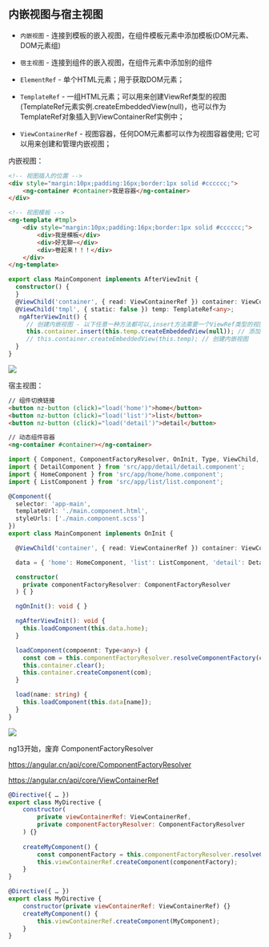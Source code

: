 ## 内嵌视图与宿主视图

- `内嵌视图` - 连接到模板的嵌入视图，在组件模板元素中添加模板(DOM元素、DOM元素组)
- `宿主视图` - 连接到组件的嵌入视图，在组件元素中添加别的组件

- `ElementRef` - 单个HTML元素；用于获取DOM元素；
- `TemplateRef` - 一组HTML元素；可以用来创建ViewRef类型的视图(TemplateRef元素实例.createEmbeddedView(null)，也可以作为TemplateRef对象插入到ViewContainerRef实例中；
- `ViewContainerRef` - 视图容器，任何DOM元素都可以作为视图容器使用; 它可以用来创建和管理内嵌视图；

内嵌视图：

```html
<!-- 视图插入的位置 -->
<div style="margin:10px;padding:16px;border:1px solid #cccccc;">
    <ng-container #container>我是容器</ng-container>
</div>

<!-- 视图模板 -->
<ng-template #tmpl>
    <div style="margin:10px;padding:16px;border:1px solid #cccccc;">
        <div>我是模板</div>
        <div>好无聊~</div>
        <div>卷起来！！！</div>
    </div>
</ng-template>
```

```typescript
export class MainComponent implements AfterViewInit {
  constructor() {
  }
  @ViewChild('container', { read: ViewContainerRef }) container: ViewContainerRef;
  @ViewChild('tmpl', { static: false }) temp: TemplateRef<any>;
   ngAfterViewInit() {
     // 创建内嵌视图 - 以下任意一种方法都可以,insert方法需要一个ViewRef类型的视图
     this.container.insert(this.temp.createEmbeddedView(null)); // 添加内嵌视图
     // this.container.createEmbeddedView(this.temp); // 创建内嵌视图
  }
}
```

![](E:\my-program\gitbook\public\内嵌视图.png)

宿主视图：

```html
// 组件切换链接
<button nz-button (click)="load('home')">home</button>
<button nz-button (click)="load('list')">list</button>
<button nz-button (click)="load('detail')">detail</button>

// 动态组件容器
<ng-container #container></ng-container>
```

```typescript
import { Component, ComponentFactoryResolver, OnInit, Type, ViewChild, ViewContainerRef } from '@angular/core';
import { DetailComponent } from 'src/app/detail/detail.component';
import { HomeComponent } from 'src/app/home/home.component';
import { ListComponent } from 'src/app/list/list.component';

@Component({
  selector: 'app-main',
  templateUrl: './main.component.html',
  styleUrls: ['./main.component.scss']
})
export class MainComponent implements OnInit {

  @ViewChild('container', { read: ViewContainerRef }) container: ViewContainerRef;

  data = { 'home': HomeComponent, 'list': ListComponent, 'detail': DetailComponent };

  constructor(
    private componentFactoryResolver: ComponentFactoryResolver
  ) { }

  ngOnInit(): void { }

  ngAfterViewInit(): void {
    this.loadComponent(this.data.home);
  }

  loadComponent(compoennt: Type<any>) {
    const com = this.componentFactoryResolver.resolveComponentFactory(compoennt);
    this.container.clear();
    this.container.createComponent(com);
  }

  load(name: string) {
    this.loadComponent(this.data[name]);
  }
}
```

![](E:\my-program\gitbook\public\宿主视图.gif)

ng13开始，废弃 ComponentFactoryResolver

https://angular.cn/api/core/ComponentFactoryResolver

https://angular.cn/api/core/ViewContainerRef

```js
@Directive({ … })
export class MyDirective {
    constructor(
    	private viewContainerRef: ViewContainerRef,
        private componentFactoryResolver: ComponentFactoryResolver
    ) {}
    
    createMyComponent() {
        const componentFactory = this.componentFactoryResolver.resolveComponentFactory(MyComponent);
        this.viewContainerRef.createComponent(componentFactory);
    }
}
```

```js
@Directive({ … })
export class MyDirective {
    constructor(private viewContainerRef: ViewContainerRef) {}
    createMyComponent() {
        this.viewContainerRef.createComponent(MyComponent);
    }
}
```























